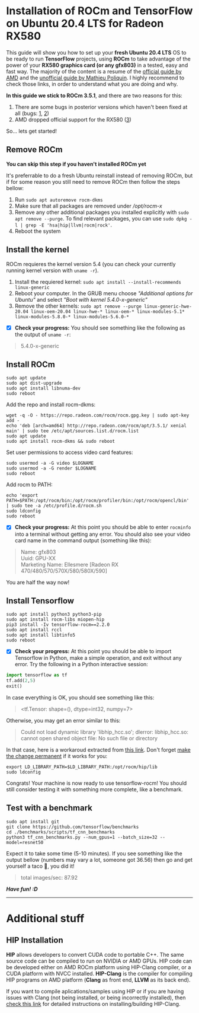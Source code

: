 # Installation of ROCm and TensorFlow on Ubuntu 20.4 LTS for Radeon RX580 
This guide will show you how to set up your **fresh Ubuntu 20.4 LTS** OS to be ready to run **TensorFlow** projects, using **ROCm** to take advantage of the power of your **RX580 graphics card (or any gfx803)** in a tested, easy and fast way.
The majority of the content is a resume of the [official guide by AMD](https://rocmdocs.amd.com/en/latest/Installation_Guide/Installation-Guide.html) and the [unofficial guide by Mathieu Poliquin](https://www.videogames.ai/Install-ROCM-Machine-Learning-AMD-GPU). I highly recommend to check those links, in order to understand what you are doing and why.

**In this guide we stick to ROCm 3.5.1**, and there are two reasons for this:
1. There are some bugs in posterior versions which haven't been fixed at all (bugs: [1](https://github.com/RadeonOpenCompute/ROCm/issues/1269), [2](https://github.com/RadeonOpenCompute/ROCm/issues/1265))
2. AMD dropped official support for the RX580 ([3](https://github.com/RadeonOpenCompute/ROCm/issues/1353))

So... lets get started!
## Remove ROCm
**You can skip this step if you haven't installed ROCm yet**

It's preferrable to do a fresh Ubuntu reinstall instead of removing ROCm, but
if for some reason you still need to remove ROCm then follow the steps bellow:
1. Run ```sudo apt autoremove rocm-dkms```
2. Make sure that all packages are removed under */opt/rocm-x*
3. Remove any other additional packages you installed explicitly with ```sudo apt remove --purge```. To find relevant packages, you can use `sudo dpkg -l | grep -E 'hsa|hip|llvm|rocm|rock'`.
4. Reboot the system

## Install the kernel
ROCm requieres the kernel version 5.4 (you can check your currently running kernel version with `uname -r`).

1. Install the requiered kernel: `sudo apt install --install-recommends linux-generic`
2. Reboot your computer. In the GRUB menu choose *"Additional options for Ubuntu"* and select *"Boot with kernel 5.4.0-x-generic"*
3. Remove the other kernels: `sudo apt remove --purge linux-generic-hwe-20.04 linux-oem-20.04 linux-hwe-* linux-oem-* linux-modules-5.1* linux-modules-5.8.0-* linux-modules-5.6.0-* `

- [x] **Check your progress:** You should see something like the following as the output of `uname -r`:
> 5.4.0-x-generic

## Install ROCm
```
sudo apt update
sudo apt dist-upgrade
sudo apt install libnuma-dev
sudo reboot
```

Add the repo and install rocm-dkms:
```
wget -q -O - https://repo.radeon.com/rocm/rocm.gpg.key | sudo apt-key add -
echo 'deb [arch=amd64] http://repo.radeon.com/rocm/apt/3.5.1/ xenial main' | sudo tee /etc/apt/sources.list.d/rocm.list
sudo apt update
sudo apt install rocm-dkms && sudo reboot
```
Set user permissions to access video card features:
```
sudo usermod -a -G video $LOGNAME
sudo usermod -a -G render $LOGNAME
sudo reboot
```
Add rocm to PATH:
```
echo 'export PATH=$PATH:/opt/rocm/bin:/opt/rocm/profiler/bin:/opt/rocm/opencl/bin' | sudo tee -a /etc/profile.d/rocm.sh
sudo ldconfig
sudo reboot
```
- [x] **Check your progress:** At this point you should be able to enter `rocminfo` into a terminal without getting any error. You should also see your video card name in the command output (something like this):
> Name:                    gfx803                             
> Uuid:                    GPU-XX                             
> Marketing Name:          Ellesmere [Radeon RX 470/480/570/570X/580/580X/590]

You are half the way now!
## Install Tensorflow
```
sudo apt install python3 python3-pip
sudo apt install rocm-libs miopen-hip
pip3 install -Iv tensorflow-rocm==2.2.0
sudo apt install rccl
sudo apt install libtinfo5
sudo reboot
```
- [x] **Check your progress:** At this point you should be able to import Tensorflow in Python, make a simple operation, and exit without any error. Try the following in a Python interactive session:
```python
import tensorflow as tf
tf.add(2,5)
exit()
```
In case everything is OK, you should see something like this: 
> <tf.Tensor: shape=(), dtype=int32, numpy=7>

Otherwise, you may get an error similar to this:
>  Could not load dynamic library 'libhip_hcc.so'; dlerror: libhip_hcc.so: cannot open shared object file: No such file or directory

In that case, here is a workaroud extracted from [this link](https://github.com/RadeonOpenCompute/ROCm/issues/1163). Don't forget [make the change permanent](https://askubuntu.com/questions/887442/how-to-permanently-set-an-environment-variable) if it works for you:
```
export LD_LIBRARY_PATH=$LD_LIBRARY_PATH:/opt/rocm/hip/lib
sudo ldconfig
```

Congrats! Your machine is now ready to use tensorflow-rocm! You should still consider testing it with something more complete, like a benchmark.
## Test with a benchmark
```
sudo apt install git
git clone https://github.com/tensorflow/benchmarks
cd ./benchmarks/scripts/tf_cnn_benchmarks
python3 tf_cnn_benchmarks.py --num_gpus=1 --batch_size=32 --model=resnet50
```
Expect it to take some time (5-10 minutes). If you see something like the output bellow (numbers may vary a lot, someone got 36.56) then go and get yourself a taco 🌮, you did it!
> total images/sec: 87.92

***Have fun! :D***

-------
# Additional stuff
## HIP Installation
**HIP** allows developers to convert CUDA code to portable C++. The same source code can be compiled to run on NVIDIA or AMD GPUs. HIP code can be developed either on AMD ROCm platform using HIP-Clang compiler, or a CUDA platform with NVCC installed. **HIP-Clang** is the compiler for compiling HIP programs on AMD platform (**Clang** as front end, **LLVM** as its back end).

If you want to compile aplications/samples using HIP or if you are having issues with Clang (not being installed, or being incorrectly installed), then [check this link](https://rocmdocs.amd.com/en/latest/Installation_Guide/HIP-Installation.html#amd-platform) for detailed instructions on installing/building HIP-Clang.
